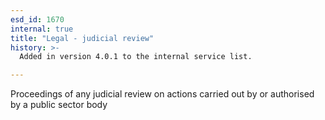 ```yaml
---
esd_id: 1670
internal: true
title: "Legal - judicial review"
history: >-
  Added in version 4.0.1 to the internal service list.

---
```


Proceedings of any judicial review on actions carried out by or authorised by a public sector body


